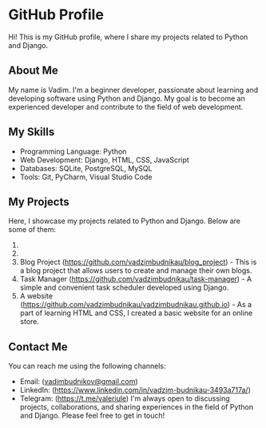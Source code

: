 # GitHub Profile

Hi! This is my GitHub profile, where I share my projects related to Python and Django.

## About Me

My name is Vadim. I'm a beginner developer, passionate about learning and developing software using Python and Django. My goal is to become an experienced developer and contribute to the field of web development.

## My Skills

- Programming Language: Python
- Web Development: Django, HTML, CSS, JavaScript
- Databases: SQLite, PostgreSQL, MySQL
- Tools: Git, PyCharm, Visual Studio Code
  
## My Projects

Here, I showcase my projects related to Python and Django. Below are some of them:

1.
2.
3. Blog Project (https://github.com/vadzimbudnikau/blog_project) - This is a blog project that allows users to create and manage their own blogs.
4. Task Manager (https://github.com/vadzimbudnikau/task-manager) - A simple and convenient task scheduler developed using Django.
5. A website (https://github.com/vadzimbudnikau/vadzimbudnikau.github.io) - As a part of learning HTML and CSS, I created a basic website for an online store.

## Contact Me

You can reach me using the following channels:

- Email: (vadimbudnikov@gmail.com)
- LinkedIn: (https://www.linkedin.com/in/vadzim-budnikau-3493a717a/)
- Telegram: (https://t.me/valeriule)
I'm always open to discussing projects, collaborations, and sharing experiences in the field of Python and Django. Please feel free to get in touch!
